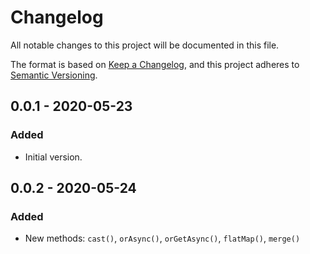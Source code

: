 # Changelog
All notable changes to this project will be documented in this file.

The format is based on [Keep a Changelog](https://keepachangelog.com/en/1.0.0/),
and this project adheres to [Semantic Versioning](https://semver.org/spec/v2.0.0.html).

## 0.0.1 - 2020-05-23
### Added
- Initial version.

## 0.0.2 - 2020-05-24
### Added
- New methods: `cast()`, `orAsync()`, `orGetAsync()`, `flatMap()`, `merge()`
